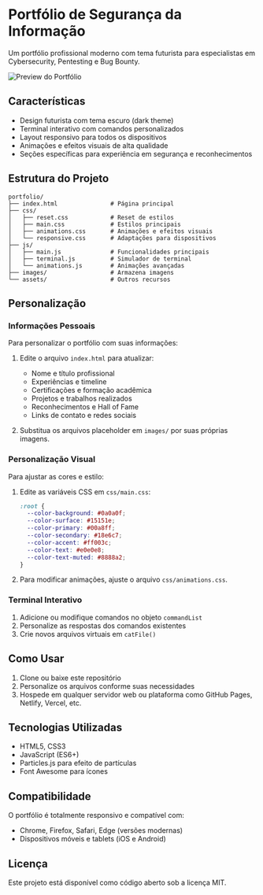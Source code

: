# Portfólio de Segurança da Informação

Um portfólio profissional moderno com tema futurista para especialistas em Cybersecurity, Pentesting e Bug Bounty.

![Preview do Portfólio](preview.png)

## Características

- Design futurista com tema escuro (dark theme)
- Terminal interativo com comandos personalizados
- Layout responsivo para todos os dispositivos
- Animações e efeitos visuais de alta qualidade
- Seções específicas para experiência em segurança e reconhecimentos

## Estrutura do Projeto

```
portfolio/
├── index.html               # Página principal
├── css/
│   ├── reset.css            # Reset de estilos
│   ├── main.css             # Estilos principais
│   ├── animations.css       # Animações e efeitos visuais
│   └── responsive.css       # Adaptações para dispositivos
├── js/
│   ├── main.js              # Funcionalidades principais
│   ├── terminal.js          # Simulador de terminal
│   └── animations.js        # Animações avançadas
├── images/                  # Armazena imagens
└── assets/                  # Outros recursos
```

## Personalização

### Informações Pessoais

Para personalizar o portfólio com suas informações:

1. Edite o arquivo `index.html` para atualizar:

   - Nome e título profissional
   - Experiências e timeline
   - Certificações e formação acadêmica
   - Projetos e trabalhos realizados
   - Reconhecimentos e Hall of Fame
   - Links de contato e redes sociais

2. Substitua os arquivos placeholder em `images/` por suas próprias imagens.

### Personalização Visual

Para ajustar as cores e estilo:

1. Edite as variáveis CSS em `css/main.css`:

   ```css
   :root {
     --color-background: #0a0a0f;
     --color-surface: #15151e;
     --color-primary: #00a8ff;
     --color-secondary: #18e6c7;
     --color-accent: #ff003c;
     --color-text: #e0e0e8;
     --color-text-muted: #8888a2;
   }
   ```

2. Para modificar animações, ajuste o arquivo `css/animations.css`.

### Terminal Interativo

1. Adicione ou modifique comandos no objeto `commandList`
2. Personalize as respostas dos comandos existentes
3. Crie novos arquivos virtuais em `catFile()`

## Como Usar

1. Clone ou baixe este repositório
2. Personalize os arquivos conforme suas necessidades
3. Hospede em qualquer servidor web ou plataforma como GitHub Pages, Netlify, Vercel, etc.

## Tecnologias Utilizadas

- HTML5, CSS3
- JavaScript (ES6+)
- Particles.js para efeito de partículas
- Font Awesome para ícones

## Compatibilidade

O portfólio é totalmente responsivo e compatível com:

- Chrome, Firefox, Safari, Edge (versões modernas)
- Dispositivos móveis e tablets (iOS e Android)

## Licença

Este projeto está disponível como código aberto sob a licença MIT.
